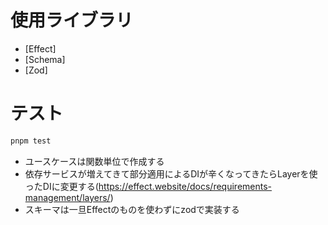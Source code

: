 # 使用ライブラリ

- [Effect]
- [Schema]
- [Zod]

# テスト

```bash
pnpm test
```
- ユースケースは関数単位で作成する
- 依存サービスが増えてきて部分適用によるDIが辛くなってきたらLayerを使ったDIに変更する(https://effect.website/docs/requirements-management/layers/)
- スキーマは一旦Effectのものを使わずにzodで実装する
